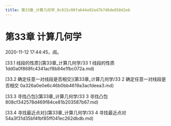 ```yaml
---
title: 第33章_计算几何学_0c015c09fa644a92a47b7d6de850d2eb
---
```


# 第33章 计算几何学

2020-11-12 17:44:45，阅。

[33.1 线段的性质](第33章_计算几何学/33 1 线段的性质 1dd0a0f868fc4341acf8b84e1fbc072a.md)

[33.2 确定任意一对线段是否相交](第33章_计算几何学/33 2 确定任意一对线段是否相交 0a326a0e0e6c46b0bb4619a3acfdeea3.md)

[33.3 寻找凸包](第33章_计算几何学/33 3 寻找凸包 808cf342578d469f84ce81b203587b67.md)

[33.4 寻找最近点对](第33章_计算几何学/33 4 寻找最近点对 54a3f31d35bf4fbf85ff041ec262dbdb.md)
